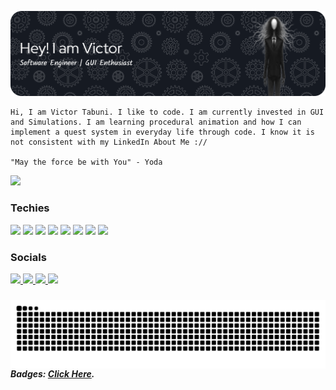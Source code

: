 ![Victor Tabuni](./img/github-header-banner.png)


```
Hi, I am Victor Tabuni. I like to code. I am currently invested in GUI and Simulations. I am learning procedural animation and how I can implement a quest system in everyday life through code. I know it is not consistent with my LinkedIn About Me ://

"May the force be with You" - Yoda

```
![](https://komarev.com/ghpvc/?username=rfldn0&style=for-the-badge&color=blue&abbreviated=true&)

### Techies
<div style = "display: flex;">
  <div style ="flex: 1;">
    <img src="https://img.shields.io/badge/Canva-%2300C4CC.svg?&style=for-the-badge&logo=Canva&logoColor=white" />
    <img src="https://img.shields.io/badge/HTML5-E34F26?style=for-the-badge&logo=html5&logoColor=white" />
    <img src="https://img.shields.io/badge/CSS3-1572B6?style=for-the-badge&logo=css3&logoColor=white" />
    <img src="https://img.shields.io/badge/JavaScript-323330?style=for-the-badge&logo=javascript&logoColor=F7DF1E" />
    <img src="https://img.shields.io/badge/python-3670A0?style=for-the-badge&logo=python&logoColor=ffdd54"/>
    <img src="https://img.shields.io/badge/C-00599C?style=for-the-badge&logo=c&logoColor=white" />
    <img src="https://img.shields.io/badge/java-%23ED8B00.svg?style=for-the-badge&logo=openjdk&logoColor=white"/>
    <img src="https://img.shields.io/badge/Django-092E20?style=for-the-badge&logo=django&logoColor=green"/>
  </div>
</div>



### Socials

<div style = "display: flex;">
  <div style ="flex: 1.5;">
    
  <a href="https://www.instagram.com/rfldno_/" target="_blank">
     <img src="https://img.shields.io/badge/Instagram-%23E4405F.svg?style=for-the-badge&logo=Instagram&logoColor=white"/>
  </a>
    
  <a href="https://x.com/rfldno?s=21" target="_blank">
     <img src="https://img.shields.io/badge/X-%23000000.svg?style=for-the-badge&logo=X&logoColor=white"/>
  </a>
    
  <a href="https://www.linkedin.com/in/victor-rifaldino-tabuni-14856628b/" target="_blank">
     <img src="https://img.shields.io/badge/linkedin-%230077B5.svg?style=for-the-badge&logo=linkedin&logoColor=white"/>
  </a>
    
  <a href="https://www.tiktok.com/@rfldno_" target ="_blank">
     <img src="https://img.shields.io/badge/TikTok-%23000000.svg?style=for-the-badge&logo=TikTok&logoColor=white"/>
  </a>
  </div>
</div>

### 
<img style = "float: left; " src="https://raw.githubusercontent.com/rfldn0/rfldn0/output/snake.svg" alt="Snake animation" />



##### Badges: [Click Here](https://github.com/alexandresanlim/Badges4-README.md-Profile#-social-).

